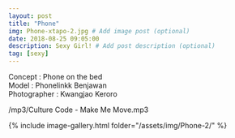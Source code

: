 ```yaml
---
layout: post
title: "Phone"
img: Phone-xtapo-2.jpg # Add image post (optional)
date: 2018-08-25 09:05:00
description: Sexy Girl! # Add post description (optional)
tag: [sexy]
---
```

Concept : Phone on the bed   
Model : Phonelinkk Benjawan   
Photographer : Kwangjao Keroro    

/mp3/Culture Code - Make Me Move.mp3

{% include image-gallery.html folder="/assets/img/Phone-2/" %}
